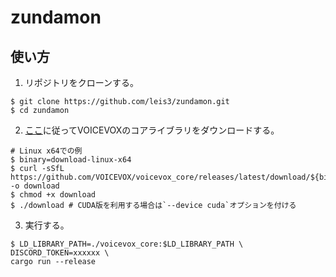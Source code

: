 # zundamon

## 使い方

1. リポジトリをクローンする。
```console
$ git clone https://github.com/leis3/zundamon.git
$ cd zundamon
```

2. [ここ](https://github.com/VOICEVOX/voicevox_core#%E7%92%B0%E5%A2%83%E6%A7%8B%E7%AF%89)に従ってVOICEVOXのコアライブラリをダウンロードする。

```console
# Linux x64での例
$ binary=download-linux-x64
$ curl -sSfL https://github.com/VOICEVOX/voicevox_core/releases/latest/download/${binary} -o download
$ chmod +x download
$ ./download # CUDA版を利用する場合は`--device cuda`オプションを付ける
```

3. 実行する。

```console
$ LD_LIBRARY_PATH=./voicevox_core:$LD_LIBRARY_PATH \
DISCORD_TOKEN=xxxxxx \
cargo run --release
```
